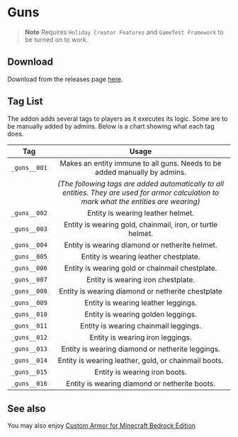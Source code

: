 # Guns

> **Note**
> Requires `Holiday Creator Features` and `GameTest Framework` to be turned on to work.

## Download

Download from the releases page [here][releases].

## Tag List

The addon adds several tags to players as it executes its logic.
Some are to be manually added by admins.
Below is a chart showing what each tag does.

| Tag | Usage |
| :---: | :---: |
| `_guns__001` | Makes an entity immune to all guns. Needs to be added manually by admins. |
| | *(The following tags are added automatically to all entities. They are used for armor calculation to mark what the entities are wearing)* |
| `_guns__002` | Entity is wearing leather helmet. |
| `_guns__003` | Entity is wearing gold, chainmail, iron, or turtle helmet. |
| `_guns__004` | Entity is wearing diamond or netherite helmet. |
| `_guns__005` | Entity is wearing leather chestplate. |
| `_guns__006` | Entity is wearing gold or chainmail chestplate. |
| `_guns__007` | Entity is wearing iron chestplate. |
| `_guns__008` | Entity is wearing diamond or netherite chestplate |
| `_guns__009` | Entity is wearing leather leggings. |
| `_guns__010` | Entity is wearing golden leggings. |
| `_guns__011` | Entity is wearing chainmail leggings. |
| `_guns__012` | Entity is wearing iron leggings. |
| `_guns__013` | Entity is wearing diamond or netherite leggings. |
| `_guns__014` | Entity is wearing leather, gold, or chainmail boots. |
| `_guns__015` | Entity is wearing iron boots. |
| `_guns__016` | Entity is wearing diamond or netherite boots. |

## See also

You may also enjoy [Custom Armor for Minecraft Bedrock Edition][mcbe-custom-armor]

[releases]: https://github.com/AdamRaichu/mcbe-guns/releases
[mcbe-custom-armor]: https://github.com/AdamRaichu/mcbe-custom-armor
